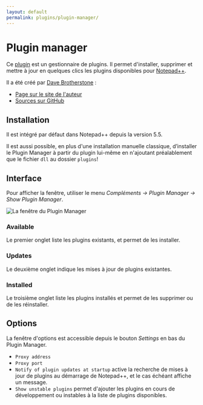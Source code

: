 ```yaml
---
layout: default
permalink: plugins/plugin-manager/
---
```

# Plugin manager

Ce [plugin](plugins.md) est un gestionnaire de plugins. Il permet d'installer, supprimer et mettre à jour en quelques clics les plugins disponibles pour [Notepad++](notepad++.md).

Il a été créé par [Dave Brotherstone](http://sourceforge.net/users/davegb3) :

- [Page sur le site de l'auteur](http://brotherstone.co.uk/npp/pm)
- [Sources sur GitHub](https://github.com/davegb3/nppPluginManager)

## Installation

Il est intégré par défaut dans Notepad++ depuis la version 5.5.

Il est aussi possible, en plus d'une installation manuelle classique, d’installer le Plugin Manager à partir du plugin lui-même en n'ajoutant préalablement que le fichier `dll` au dossier `plugins`!

## Interface

Pour afficher la fenêtre, utiliser le menu *Compléments -> Plugin Manager -> Show Plugin Manager*.

![La fenêtre du Plugin Manager](https://github.com/nliautaud/nppmanuel/blob/master/images/plugins/plugin-manager.png)

### Available

Le premier onglet liste les plugins existants, et permet de les installer.

### Updates

Le deuxième onglet indique les mises à jour de plugins existantes.

### Installed

Le troisième onglet liste les plugins installés et permet de les supprimer ou de les réinstaller.

## Options

La fenêtre d'options est accessible depuis le bouton *Settings* en bas du Plugin Manager.

- `Proxy address`
- `Proxy port`
- `Notify of plugin updates at startup` active la recherche de mises à jour de plugins au démarrage de Notepad++, et le cas échéant affiche un message.
- `Show unstable plugins` permet d'ajouter les plugins en cours de développement ou instables à la liste de plugins disponibles.